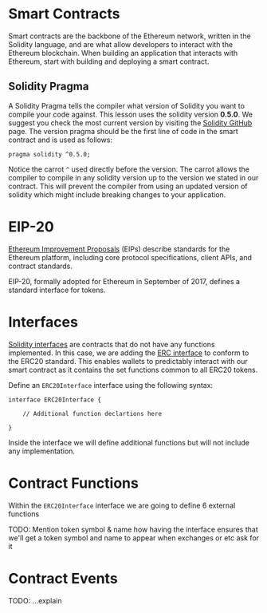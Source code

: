 # Smart Contracts

Smart contracts are the backbone of the Ethereum network, written in the Solidity language, and are what allow developers to interact with the Ethereum blockchain. When building an application that interacts with Ethereum, start with building and deploying a smart contract.

## Solidity Pragma

A Solidity Pragma tells the compiler what version of Solidity you want to compile your code against. This lesson uses the solidity version **0.5.0**. We suggest you check the most current version by visiting the [Solidity GitHub](https://github.com/ethereum/solidity/releases) page. The version pragma should be the first line of code in the smart contract and is used as follows:

```
pragma solidity ^0.5.0;
```

Notice the carrot ```^``` used directly before the version. The carrot allows the compiler to compile in any solidity version up to the version we stated in our contract. This will prevent the compiler from using an updated version of solidity which might include breaking changes to your application.


# EIP-20
[Ethereum Improvement Proposals](http://eips.ethereum.org/) (EIPs) describe standards for the Ethereum platform, including core protocol specifications, client APIs, and contract standards.

EIP-20, formally adopted for Ethereum in September of 2017, defines a standard interface for tokens. 

# Interfaces
[Solidity interfaces](https://solidity.readthedocs.io/en/v0.5.3/contracts.html#interfaces) are contracts that do not have any functions implemented. In this case, we are adding the [ERC interface](https://eips.ethereum.org/EIPS/eip-20) to conform to the ERC20 standard. This enables wallets to predictably interact with our smart contract as it contains the set functions common to all ERC20 tokens.

Define an `ERC20Interface` interface using the following syntax:
```
interface ERC20Interface {

    // Additional function declartions here

}
```
Inside the interface we will define additional functions but will not include any implementation.


# Contract Functions
Within the `ERC20Interface` interface we are going to define 6 external functions

TODO: Mention token symbol & name how having the interface ensures that we'll get a token symbol and name to appear when exchanges or etc ask for it


# Contract Events
TODO: ...explain
